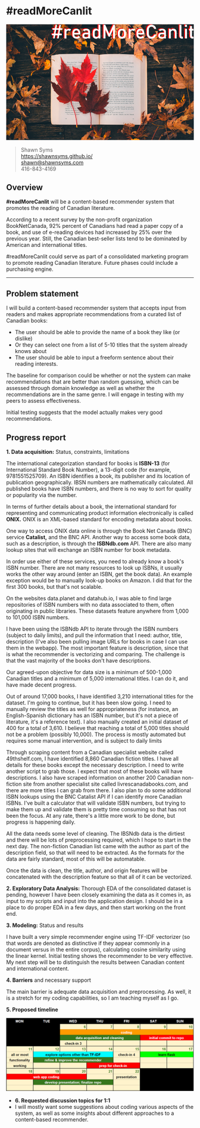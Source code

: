 # #readMoreCanlit

<center><img src='img/readMoreCanlit.png'></center>



> Shawn Syms<br>
> https://shawnsyms.github.io/ <br>
> shawn@shawnsyms.com <br>
> 416-843-4169 <br>



## Overview

**#readMoreCanlit** will be a content-based recommender system that promotes the reading of Canadian literature. 

According to a recent survey by the non-profit organization BookNetCanada, 92% percent of Canadians had read a paper copy of a book, and use of e-reading devices had increased by 25% over the previous year. Still, the Canadian best-seller lists tend to be dominated by American and international titles. 

#readMoreCanlit could serve as part of a consolidated marketing program to promote reading Canadian literature. Future phases could include a purchasing engine.

---

## Problem statement

I will build a content-based recommender system that accepts input from readers and makes appropriate recommendations from a curated list of Canadian books: 

* The user should be able to provide the name of a book they like (or dislike) 
* Or they can select one from a list of 5-10 titles that the system already knows about
* The user should be able to input a freeform sentence about their reading interests.

The baseline for comparison could be whether or not the system can make recommendations that are better than random guessing, which can be assessed through domain knowledge as well as whether the recommendations are in the same genre. I will engage in testing with my peers to assess effectiveness.

Initial testing suggests that the model actually makes very good recommendations.

## Progress report

**1. Data acquisition:** Status, constraints, limitations

The international categorization standard for books is **ISBN-13** (for International Standard Book Number), a 13-digit code (for example, 9781551525709). An ISBN identifies a book, its publisher and its location of publication geographically. IBSN numbers are mathematically calculated. All published books have ISBN numbers, and there is no way to sort for quality or popularity via the number. 

In terms of further details about a book, the international standard for representing and communicating product information electronically is called **ONIX.** ONIX is an XML-based standard for encoding metadata about books. 

One way to access ONIX data online is through the Book Net Canada (BNC) service **Catalist,** and the BNC API. Another way to access some book data, such as a description, is through the **ISBNdb.com** API. There are also many lookup sites that will exchange an ISBN number for book metadata.

In order use either of these services, you need to already know a book's ISBN number. There are not many resources to look up ISBNs, it usually works the other way around (enter an ISBN, get the book data). An example exception would be to manually look-up books on Amazon. I did that for the first 300 books, but that's not scalable. 

On the websites data.planet and datahub.io, I was able to find large repositories of ISBN numbers with no data associated to them, often originating in public libraries. These datasets feature anywhere from 1,000 to 101,000 ISBN numbers.

I have been using the ISBNdb API to iterate through the ISBN numbers (subject to daily limits), and pull the information that I need: author, title, description (I've also been pulling image URLs for books in case I can use them in the webapp). The most important feature is description, since that is what the recommender is vectorizing and comparing. The challenge is that the vast majority of the books don't have descriptions. 

Our agreed-upon objective for data size is a minimum of 500-1,000 Canadian titles and a minimum of 5,000 international titles. I can do it, and have made decent progress. 

Out of around 17,000 books, I have identified 3,210 international titles for the dataset. I'm going to continue, but it has been slow going. I need to manually review the titles as well for appropriateness (for instance, an English-Spanish dictionary has an ISBN number, but it's not a piece of literature, it's a reference text). I also manually created an initial dataset of 400 for a total of 3,610. I believe that reaching a total of 5,000 titles should not be a problem (possibly 10,000). The process is mostly automated but requires some manual intervention, and is subject to daily limits

Through scraping content from a Canadian specialist website called 49thshelf.com, I have identified 8,860 Canadian fiction titles. I have all details for these books except the necessary description. I need to write another script to grab those. I expect that most of these books will have descriptions. I also have scraped information on another 200 Canadian non-fiction site from another specialist site called livrescanadabooks.com, and there are more titles I can grab from there. I also plan to do some additional ISBN lookups using the BNC Catalist API if I can identify more Canadian ISBNs. I've built a calculator that will validate ISBN numbers, but trying to make them up and validate them is pretty time consuming so that has not been the focus. At any rate, there's a little more work to be done, but progress is happening daily. 

All the data needs some level of cleaning. The IBSNdb data is the dirtiest and there will be lots of preprocessing required, which I hope to start in the next day. The non-fiction Canadian list came with the author as part of the description field, so that will need to be extracted. As the formats for the data are fairly standard, most of this will be automatable. 

Once the data is clean, the title, author, and origin features will be concatenated with the description feature so that all of it can be vectorized.



**2. Exploratory Data Analysis:** Thorough EDA of the consolidated dataset is pending, however I have been closely examining the data as it comes in, as input to my scripts and input into the application design. I should be in a place to do proper EDA in a few days, and then start working on the front end.



**3. Modeling:** Status and results

I have built a very simple recommender engine using TF-IDF vectorizer (so that words are denoted as distinctive if they appear commonly in a document versus in the entire corpus), calculating cosine similarity using the linear kernel. Initial testing shows the recommender to be very effective. My next step will be to distinguish the results between Canadian content and international content. 



**4. Barriers** and necessary support

The main barrier is adequate data acquisition and preprocessing. As well, it is a stretch for my coding capabilities, so I am teaching myself as I go. 



**5. Proposed timeline**

<center><img src='img/schedule.png'></center>



- **6. Requested discussion topics for 1:1** 
- I will mostly want some suggestions about coding various aspects of the system, as well as some insights about different approaches to a content-based recommender.



